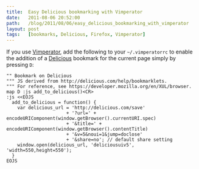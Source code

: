 ```yaml
---
title:  Easy Delicious bookmarking with Vimperator
date:   2011-08-06 20:52:00
path:   /blog/2011/08/06/easy_delicious_bookmarking_with_vimperator
layout: post
tags:   [bookmarks, Delicious, Firefox, Vimperator]
---
```

If you use [Vimperator](http://vimperator.org/trac/wiki/Vimperator), add the following
to your `~/.vimperatorrc` to enable the addition of a [Delicious](http://delicious.com/)
bookmark for the current page simply by pressing `D`:

    "" Bookmark on Delicious
    """ JS derived from http://delicious.com/help/bookmarklets.
    """ For reference, see https://developer.mozilla.org/en/XUL/browser.
    map D :js add_to_delicious()<CR>
    :js <<EOJS
      add_to_delicious = function() {
        var delicious_url = 'http://delicious.com/save'
                          + '?url=' + encodeURIComponent(window.getBrowser().currentURI.spec)
                          + '&title=' + encodeURIComponent(window.getBrowser().contentTitle)
                          + '&v=5&noui=1&jump=doclose'
                          + '&share=no'; // default share setting
        window.open(delicious_url, 'deliciousuiv5', 'width=550,height=550');
      }
    EOJS
